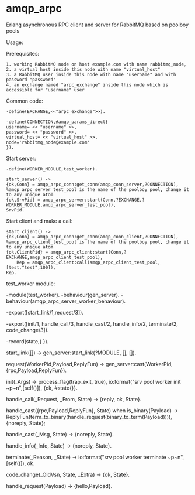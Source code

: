 amqp_arpc
=========

Erlang asynchronous RPC client and server for RabbitMQ based on poolboy pools

Usage:

Prerequisites:

    1. working RabbitMQ node on host example.com with name rabbitmq_node,
    2. a virtual host inside this node with name "virtual_host"
    3. a RabbitMQ user inside this node with name "username" and with password "password"
    4. an exchange named "arpc_exchange" inside this node which is accessible for "username" user

Common code:

    -define(EXCHANGE,<<"arpc_exchange">>).

    -define(CONNECTION,#amqp_params_direct{
	username= << "username" >>,
	password= << "password" >>,
	virtual_host= << "virtual_host" >>,
	node='rabbitmq_node@example.com'
    }).

Start server:

    -define(WORKER_MODULE,test_worker).
    
    start_server() ->
	{ok,Conn} = amqp_arpc_conn:get_conn(amqp_conn_server,?CONNECTION),
	%amqp_arpc_server_test_pool is the name of the poolboy pool, change it to any unique atom
	{ok,SrvPid} = amqp_arpc_server:start(Conn,?EXCHANGE,?WORKER_MODULE,amqp_arpc_server_test_pool),
	SrvPid.

Start client and make a call:

    start_client() ->
	{ok,Conn} = amqp_arpc_conn:get_conn(amqp_conn_client,?CONNECTION),
	%amqp_arpc_client_test_pool is the name of the poolboy pool, change it to any unique atom
	{ok,ClientPid} = amqp_arpc_client:start(Conn,?EXCHANGE,amqp_arpc_client_test_pool),
        Rep = amqp_arpc_client:call(amqp_arpc_client_test_pool,[test,"test",100]),
	Rep.

test_worker module:

-module(test_worker).
-behaviour(gen_server).
-behaviour(amqp_arpc_server_worker_behaviour).

-export([start_link/1,request/3]).

-export([init/1, handle_call/3, handle_cast/2, handle_info/2,
         terminate/2, code_change/3]).

-record(state,{
}).

start_link([]) ->
    gen_server:start_link(?MODULE, [], []).

request(WorkerPid,Payload,ReplyFun) ->
    gen_server:cast(WorkerPid,{rpc,Payload,ReplyFun}).

init(_Args) ->
    process_flag(trap_exit, true),
    io:format("srv pool worker init ~p~n",[self()]),
    {ok, #state{}}.

handle_call(_Request, _From, State) ->
    {reply, ok, State}.

handle_cast({rpc,Payload,ReplyFun}, State) when is_binary(Payload) ->
    ReplyFun(term_to_binary(handle_request(binary_to_term(Payload)))),
    {noreply, State};

handle_cast(_Msg, State) ->
    {noreply, State}.

handle_info(_Info, State) ->
    {noreply, State}.

terminate(_Reason, _State) ->
    io:format("srv pool worker terminate ~p~n",[self()]),
    ok.

code_change(_OldVsn, State, _Extra) ->
    {ok, State}.

handle_request(Payload) ->
    {hello,Payload}.
